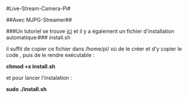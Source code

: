 #Live-Stream-Camera-Pi#

##Avec MJPG-Streamer##

###Un tutoriel se trouve [ici](http://nasfamilyone.synology.me/tutostreampi) et il y a également un fichier d'installation automatique:###
         install.sh


il suffit de copier ce fichier dans /home/pi/ où de le créer et d'y copier le code , puis de le rendre exécutable :

**chmod +x install.sh**

et pour lancer l'instalation :

**sudo ./install.sh**
